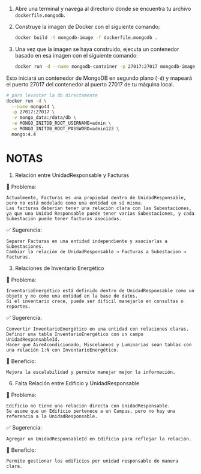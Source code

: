 1. Abre una terminal y navega al directorio donde se encuentra tu archivo `dockerfile.mongodb`.

2. Construye la imagen de Docker con el siguiente comando:
    ```sh
    docker build -t mongodb-image -f dockerfile.mongodb .
    ```

3. Una vez que la imagen se haya construido, ejecuta un contenedor basado en esa imagen con el siguiente comando:
    ```sh
    docker run -d --name mongodb-container -p 27017:27017 mongodb-image
    ```

Esto iniciará un contenedor de MongoDB en segundo plano (`-d`) y mapeará el puerto 27017 del contenedor al puerto 27017 de tu máquina local.
```bash
# para levantar la db directamente
docker run -d \
  --name mongo44 \
  -p 27017:27017 \
  -v mongo_data:/data/db \
  -e MONGO_INITDB_ROOT_USERNAME=admin \
  -e MONGO_INITDB_ROOT_PASSWORD=admin123 \
  mongo:4.4

```

# NOTAS 
1. Relación entre UnidadResponsable y Facturas

📌 Problema:

    Actualmente, Facturas es una propiedad dentro de UnidadResponsable, pero no está modelado como una entidad en sí misma.
    Las facturas deberían tener una relación clara con las Subestaciones, ya que una Unidad Responsable puede tener varias Subestaciones, y cada Subestación puede tener facturas asociadas.

✅ Sugerencia:

    Separar Facturas en una entidad independiente y asociarlas a Subestaciones.
    Cambiar la relación de UnidadResponsable → Facturas a Subestacion → Facturas.


3. Relaciones de Inventario Energético

📌 Problema:

    InventarioEnergético está definido dentro de UnidadResponsable como un objeto y no como una entidad en la base de datos.
    Si el inventario crece, puede ser difícil manejarlo en consultas o reportes.

✅ Sugerencia:

    Convertir InventarioEnergético en una entidad con relaciones claras.
    Definir una tabla InventarioEnergético con un campo UnidadResponsableId.
    Hacer que AireAcondicionado, Miscelaneos y Luminarias sean tablas con una relación 1:N con InventarioEnergético.

📌 Beneficio:

    Mejora la escalabilidad y permite manejar mejor la información.

6. Falta Relación entre Edificio y UnidadResponsable

📌 Problema:

    Edificio no tiene una relación directa con UnidadResponsable.
    Se asume que un Edificio pertenece a un Campus, pero no hay una referencia a la UnidadResponsable.

✅ Sugerencia:

    Agregar un UnidadResponsableId en Edificio para reflejar la relación.

📌 Beneficio:

    Permite gestionar los edificios por unidad responsable de manera clara.

